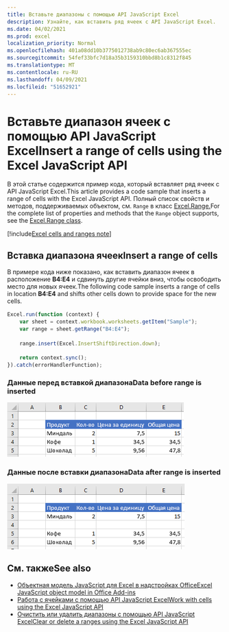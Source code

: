 ```yaml
---
title: Вставьте диапазоны с помощью API JavaScript Excel
description: Узнайте, как вставить ряд ячеек с API JavaScript Excel.
ms.date: 04/02/2021
ms.prod: excel
localization_priority: Normal
ms.openlocfilehash: 401a08dd10b3775012738ab9c80ec6ab367555ec
ms.sourcegitcommit: 54fef33bfc7d18a35b3159310bbd8b1c8312f845
ms.translationtype: MT
ms.contentlocale: ru-RU
ms.lasthandoff: 04/09/2021
ms.locfileid: "51652921"
---
```

# <a name="insert-a-range-of-cells-using-the-excel-javascript-api"></a><span data-ttu-id="3e0ca-103">Вставьте диапазон ячеек с помощью API JavaScript Excel</span><span class="sxs-lookup"><span data-stu-id="3e0ca-103">Insert a range of cells using the Excel JavaScript API</span></span>

<span data-ttu-id="3e0ca-104">В этой статье содержится пример кода, который вставляет ряд ячеек с API JavaScript Excel.</span><span class="sxs-lookup"><span data-stu-id="3e0ca-104">This article provides a code sample that inserts a range of cells with the Excel JavaScript API.</span></span> <span data-ttu-id="3e0ca-105">Полный список свойств и методов, поддерживаемых объектом, см. `Range` в класс [Excel.Range.](/javascript/api/excel/excel.range)</span><span class="sxs-lookup"><span data-stu-id="3e0ca-105">For the complete list of properties and methods that the `Range` object supports, see the [Excel.Range class](/javascript/api/excel/excel.range).</span></span>

[!include[Excel cells and ranges note](../includes/note-excel-cells-and-ranges.md)]

## <a name="insert-a-range-of-cells"></a><span data-ttu-id="3e0ca-106">Вставка диапазона ячеек</span><span class="sxs-lookup"><span data-stu-id="3e0ca-106">Insert a range of cells</span></span>

<span data-ttu-id="3e0ca-107">В примере кода ниже показано, как вставить диапазон ячеек в расположение **B4:E4** и сдвинуть другие ячейки вниз, чтобы освободить место для новых ячеек.</span><span class="sxs-lookup"><span data-stu-id="3e0ca-107">The following code sample inserts a range of cells in location **B4:E4** and shifts other cells down to provide space for the new cells.</span></span>

```js
Excel.run(function (context) {
    var sheet = context.workbook.worksheets.getItem("Sample");
    var range = sheet.getRange("B4:E4");

    range.insert(Excel.InsertShiftDirection.down);

    return context.sync();
}).catch(errorHandlerFunction);
```

### <a name="data-before-range-is-inserted"></a><span data-ttu-id="3e0ca-108">Данные перед вставкой диапазона</span><span class="sxs-lookup"><span data-stu-id="3e0ca-108">Data before range is inserted</span></span>

![Данные в Excel перед вставкой диапазона](../images/excel-ranges-start.png)

### <a name="data-after-range-is-inserted"></a><span data-ttu-id="3e0ca-110">Данные после вставки диапазона</span><span class="sxs-lookup"><span data-stu-id="3e0ca-110">Data after range is inserted</span></span>

![Данные в Excel после вставки диапазона](../images/excel-ranges-after-insert.png)

## <a name="see-also"></a><span data-ttu-id="3e0ca-112">См. также</span><span class="sxs-lookup"><span data-stu-id="3e0ca-112">See also</span></span>

- [<span data-ttu-id="3e0ca-113">Объектная модель JavaScript для Excel в надстройках Office</span><span class="sxs-lookup"><span data-stu-id="3e0ca-113">Excel JavaScript object model in Office Add-ins</span></span>](excel-add-ins-core-concepts.md)
- [<span data-ttu-id="3e0ca-114">Работа с ячейками с помощью API JavaScript Excel</span><span class="sxs-lookup"><span data-stu-id="3e0ca-114">Work with cells using the Excel JavaScript API</span></span>](excel-add-ins-cells.md)
- [<span data-ttu-id="3e0ca-115">Очистить или удалить диапазоны с помощью API JavaScript Excel</span><span class="sxs-lookup"><span data-stu-id="3e0ca-115">Clear or delete a ranges using the Excel JavaScript API</span></span>](excel-add-ins-ranges-clear-delete.md)
